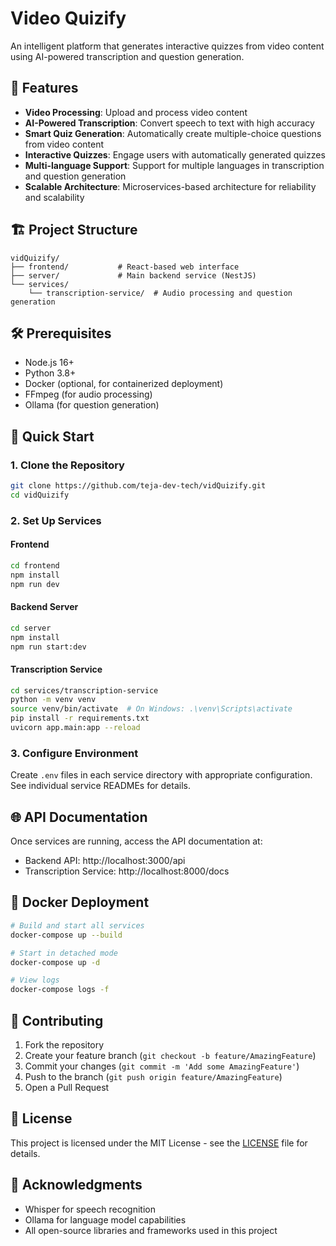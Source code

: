# Video Quizify

An intelligent platform that generates interactive quizzes from video content using AI-powered transcription and question generation.

## 🚀 Features

- **Video Processing**: Upload and process video content
- **AI-Powered Transcription**: Convert speech to text with high accuracy
- **Smart Quiz Generation**: Automatically create multiple-choice questions from video content
- **Interactive Quizzes**: Engage users with automatically generated quizzes
- **Multi-language Support**: Support for multiple languages in transcription and question generation
- **Scalable Architecture**: Microservices-based architecture for reliability and scalability

## 🏗️ Project Structure

```
vidQuizify/
├── frontend/           # React-based web interface
├── server/             # Main backend service (NestJS)
└── services/
    └── transcription-service/  # Audio processing and question generation
```

## 🛠️ Prerequisites

- Node.js 16+
- Python 3.8+
- Docker (optional, for containerized deployment)
- FFmpeg (for audio processing)
- Ollama (for question generation)

## 🚀 Quick Start

### 1. Clone the Repository

```bash
git clone https://github.com/teja-dev-tech/vidQuizify.git
cd vidQuizify
```

### 2. Set Up Services

#### Frontend

```bash
cd frontend
npm install
npm run dev
```

#### Backend Server

```bash
cd server
npm install
npm run start:dev
```

#### Transcription Service

```bash
cd services/transcription-service
python -m venv venv
source venv/bin/activate  # On Windows: .\venv\Scripts\activate
pip install -r requirements.txt
uvicorn app.main:app --reload
```

### 3. Configure Environment

Create `.env` files in each service directory with appropriate configuration. See individual service READMEs for details.

## 🌐 API Documentation

Once services are running, access the API documentation at:
- Backend API: http://localhost:3000/api
- Transcription Service: http://localhost:8000/docs

## 🐳 Docker Deployment

```bash
# Build and start all services
docker-compose up --build

# Start in detached mode
docker-compose up -d

# View logs
docker-compose logs -f
```

## 🤝 Contributing

1. Fork the repository
2. Create your feature branch (`git checkout -b feature/AmazingFeature`)
3. Commit your changes (`git commit -m 'Add some AmazingFeature'`)
4. Push to the branch (`git push origin feature/AmazingFeature`)
5. Open a Pull Request

## 📄 License

This project is licensed under the MIT License - see the [LICENSE](LICENSE) file for details.

## 🙏 Acknowledgments

- Whisper for speech recognition
- Ollama for language model capabilities
- All open-source libraries and frameworks used in this project
